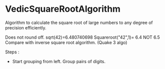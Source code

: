 # VedicSquareRootAlgorithm

Algorithm to calculate the square root of large numbers to any degree of precision efficiently.

Does not round off.
sqrt(42)=6.480740698
Squareroot("42",1)= 6.4 NOT 6.5
Compare with inverse square root algorithm. (Quake 3 algo)

Steps :

 - Start grouping from left. Group pairs of digits.
